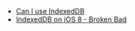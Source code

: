 - [Can I use IndexedDB](https://caniuse.com/#search=IndexedDB)
- [IndexedDB on iOS 8 - Broken Bad](https://www.raymondcamden.com/2014/09/25/IndexedDB-on-iOS-8-Broken-Bad/)
